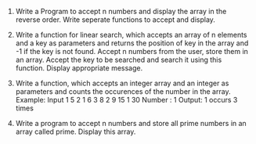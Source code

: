 1. Write a Program to accept n numbers and display the array in the reverse order. Write seperate functions to accept and display.

2. Write a function for linear search, which accepts an array of n elements and a key as parameters and returns the position of key in the array and -1 if the key is not found. Accept n numbers from the user, store them in an array. Accept the key to be searched and search it using this function. Display appropriate message.

3. Write a function, which accepts an integer array and an integer as parameters and counts the occurences of the number in the array.
Example: Input  1  5  2  1  6  3  8  2  9  15  1  30
         Number :  1
Output: 1 occurs 3 times

4. Write a program to accept n numbers and store all prime numbers in an array called prime. Display this array.